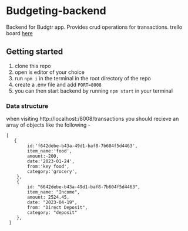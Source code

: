 # Budgeting-backend
Backend for Budgtr app. Provides crud operations for transactions.
trello board [here](https://trello.com/b/xn5cTQKj/budgtr-be)
## Getting started
1. clone this repo
2. open is editor of your choice
3. run ```npm i``` in the terminal in the root directory of the repo
4. create a .env file and add ```PORT=8008```
5. you can then start backend by running ```npm start``` in your terminal

### Data structure
when visiting http://localhost:/8008/transactions you should recieve an array of objects like the following -
```
[
   {
        id:'f642debe-b43a-49d1-baf8-7b604f5d4463',
        item_name:'food',
        amount:-200,
        date:'2023-01-24',
        from:'key food',
        category:'grocery',   
    },
    {
        id: "6642debe-b43a-49d1-baf8-7b604f5d4463",
        item_name: "Income",
        amount: 2524.45,
        date: "2023-04-19",
        from: "Direct Deposit",
        category: "deposit"
    },
 ]
      
 ```
